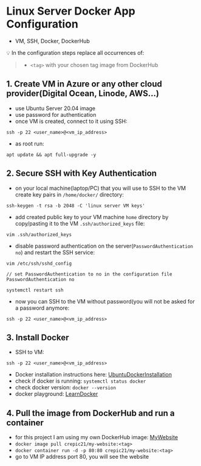 # Linux Server Docker App Configuration 
- VM, SSH, Docker, DockerHub

💡 In the configuration steps replace all occurrences of:
> - `<tag>` with your chosen tag image from DockerHub


## **1. Create VM in Azure or any other cloud provider(Digital Ocean, Linode, AWS...)**
- use Ubuntu Server 20.04 image
- use password for authentication
- once VM is created, connect to it using SSH: 
```
ssh -p 22 <user_name>@<vm_ip_address>
```
- as root run: 
```
apt update && apt full-upgrade -y
```

## **2. Secure SSH with Key Authentication**
- on your local machine(laptop/PC) that you will use to SSH to the VM create key pairs in `/home/docker/` directory:
```
ssh-keygen -t rsa -b 2048 -C 'linux server VM keys'
```
- add created public key to your VM machine `home` directory by copy/pasting it to the VM `.ssh/authorized_keys` file:
```
vim .ssh/authorized_keys
```
- disable password authentication on the server(`PasswordAuthentication no`) and restart the SSH service:
```
vim /etc/ssh/sshd_config

// set PasswordAuthentication to no in the configuration file
PasswordAuthentication no

systemctl restart ssh
```
- now you can SSH to the VM without password(you will not be asked for a password anymore: 
```
ssh -p 22 <user_name>@<vm_ip_address>
```

## **3. Install Docker** 
- SSH to VM:
```
ssh -p 22 <user_name>@<vm_ip_address>
```
- Docker installation instructions here: [UbuntuDockerInstallation](https://docs.docker.com/engine/install/ubuntu/)
- check if docker is running: `systemctl status docker`
- check docker version: `docker --version`
- docker playground: [LearnDocker](https://labs.play-with-docker.com/)

## **4. Pull the image from DockerHub and run a container**
- for this project I am using my own DockerHub image: [MyWebsite](https://hub.docker.com/repository/docker/crepic21/my-website/general)
- `docker image pull crepic21/my-website:<tag>`
- `docker container run -d -p 80:80 crepic21/my-website:<tag>`
- go to VM IP address port 80, you will see the website





































































































